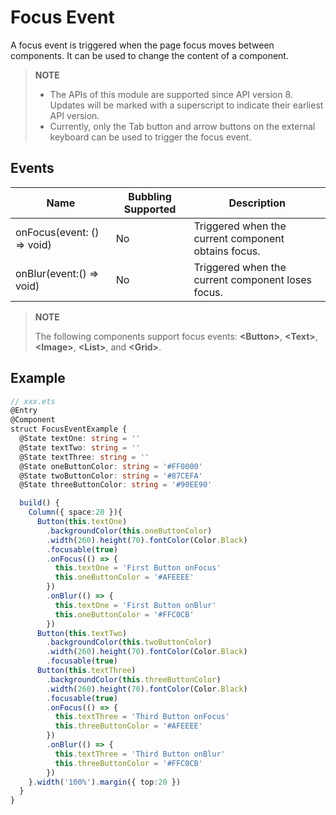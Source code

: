# Focus Event

A focus event is triggered when the page focus moves between components. It can be used to change the content of a component.

>  **NOTE**
>
>  - The APIs of this module are supported since API version 8. Updates will be marked with a superscript to indicate their earliest API version.
>  - Currently, only the Tab button and arrow buttons on the external keyboard can be used to trigger the focus event.


## Events

| Name                                  | Bubbling Supported| Description       |
| ---------------------------------------- | -------- | --------------- |
| onFocus(event: () =&gt; void) | No       | Triggered when the current component obtains focus.|
| onBlur(event:() =&gt; void)    | No       | Triggered when the current component loses focus.|

>  **NOTE**
>
>  The following components support focus events: **\<Button>**, **\<Text>**, **\<Image>**, **\<List>**, and **\<Grid>**.


## Example

```ts
// xxx.ets
@Entry
@Component
struct FocusEventExample {
  @State textOne: string = ''
  @State textTwo: string = ''
  @State textThree: string = ''
  @State oneButtonColor: string = '#FF0000'
  @State twoButtonColor: string = '#87CEFA'
  @State threeButtonColor: string = '#90EE90'

  build() {
    Column({ space:20 }){
      Button(this.textOne)
        .backgroundColor(this.oneButtonColor)
        .width(260).height(70).fontColor(Color.Black)
        .focusable(true)
        .onFocus(() => {
          this.textOne = 'First Button onFocus'
          this.oneButtonColor = '#AFEEEE'
        })
        .onBlur(() => {
          this.textOne = 'First Button onBlur'
          this.oneButtonColor = '#FFC0CB'
        })
      Button(this.textTwo)
        .backgroundColor(this.twoButtonColor)
        .width(260).height(70).fontColor(Color.Black)
        .focusable(true)
      Button(this.textThree)
        .backgroundColor(this.threeButtonColor)
        .width(260).height(70).fontColor(Color.Black)
        .focusable(true)
        .onFocus(() => {
          this.textThree = 'Third Button onFocus'
          this.threeButtonColor = '#AFEEEE'
        })
        .onBlur(() => {
          this.textThree = 'Third Button onBlur'
          this.threeButtonColor = '#FFC0CB'
        })
    }.width('100%').margin({ top:20 })
  }
}
```
